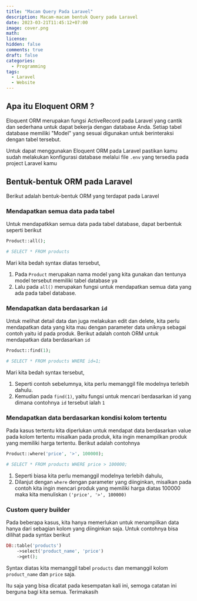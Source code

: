 ```yaml
---
title: "Macam Query Pada Laravel"
description: Macam-macam bentuk Query pada Laravel
date: 2023-03-21T11:45:12+07:00
image: cover.png
math:
license:
hidden: false
comments: true
draft: false
categories:
  - Programming
tags:
  - Laravel
  - Website
---
```


## Apa itu Eloquent ORM ?

Eloquent ORM merupakan fungsi ActiveRecord pada Laravel yang cantik dan sederhana untuk dapat bekerja dengan database Anda. Setiap tabel database memiliki "Model" yang sesuai digunakan untuk berinteraksi dengan tabel tersebut.

Untuk dapat menggunakan Eloquent ORM pada Laravel pastikan kamu sudah melakukan konfigurasi database melalui file `.env` yang tersedia pada project Laravel kamu

## Bentuk-bentuk ORM pada Laravel

Berikut adalah bentuk-bentuk ORM yang terdapat pada Laravel

### Mendapatkan semua data pada tabel

Untuk mendapatkkan semua data pada tabel database, dapat berbentuk seperti berikut

```php
Product::all();

# SELECT * FROM products
```

Mari kita bedah syntax diatas tersebut,

1. Pada `Product` merupakan nama model yang kita gunakan dan tentunya model tersebut memiliki tabel database ya
2. Lalu pada `all()` merupakan fungsi untuk mendapatkan semua data yang ada pada tabel database.

### Mendapatkan data berdasarkan `id`

Untuk melihat detail data dan juga melakukan edit dan delete, kita perlu mendapatkan data yang kita mau dengan parameter data uniknya sebagai contoh yaitu id pada produk. Berikut adalah contoh ORM untuk mendapatkan data berdasarkan `id`

```php
Product::find(1);

# SELECT * FROM products WHERE id=1;
```

Mari kita bedah syntax tersebut,

1. Seperti contoh sebelumnya, kita perlu memanggil file modelnya terlebih dahulu.
2. Kemudian pada `find(1)`, yaitu fungsi untuk mencari berdasarkan id yang dimana contohnya `id` tersebut ialah `1`

### Mendapatkan data berdasarkan kondisi kolom tertentu

Pada kasus tertentu kita diperlukan untuk mendapat data berdasarkan value pada kolom tertentu misalkan pada produk, kita ingin menampilkan produk yang memiliki harga tertentu. Berikut adalah contohnya

```php
Product::where('price', '>', 100000);

# SELECT * FROM products WHERE price > 100000;
```

1. Seperti biasa kita perlu memanggil modelnya terlebih dahulu,
2. Dilanjut dengan `where` dengan parameter yang diinginkan, misalkan pada contoh kita ingin mencari produk yang memiliki harga diatas 100000 maka kita menuliskan `('price', '>', 100000)`

### Custom query builder

Pada beberapa kasus, kita hanya memerlukan untuk menampilkan data hanya dari sebagian kolom yang diinginkan saja. Untuk contohnya bisa dilihat pada syntax berikut

```php
DB::table('products')
    ->select('product_name', 'price')
    ->get();
```

Syntax diatas kita memanggil tabel `products` dan memanggil kolom `product_name` dan `price` saja.

Itu saja yang bisa dicatat pada kesempatan kali ini, semoga catatan ini berguna bagi kita semua. Terimakasih
